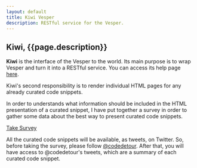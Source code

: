 ```yaml
---
layout: default
title: Kiwi Vesper
description: RESTful service for the Vesper.
---
```


## Kiwi, {{page.description}}

**Kiwi** is the interface of the Vesper to the world. Its main purpose is to wrap Vesper and turn it 
into a RESTful service. You can access its help page [here](http://www.vesperin.com/kiwi/help).

Kiwi's second responsibility is to render individual HTML pages for any already curated code snippets.   

In order to understands what information should be included in the HTML presentation of a curated snippet, 
I have put together a survey in order to gather some data about the best way to present curated code snippets.

[Take Survey](http://goo.gl/vhg140)


All the curated code snippets will be available, as tweets, on Twitter. So, before taking the survey, 
please follow [@codedetour](https://twitter.com/codedetour). After that, you will have access to 
@codedetour's tweets, which are a summary of each curated code snippet.
 